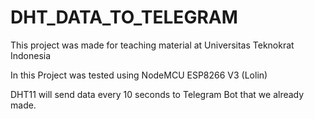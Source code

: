 # DHT_DATA_TO_TELEGRAM
This project was made for teaching material at Universitas Teknokrat Indonesia

In this Project was tested using NodeMCU ESP8266 V3 (Lolin)

DHT11 will send data every 10 seconds to Telegram Bot that we already made.
